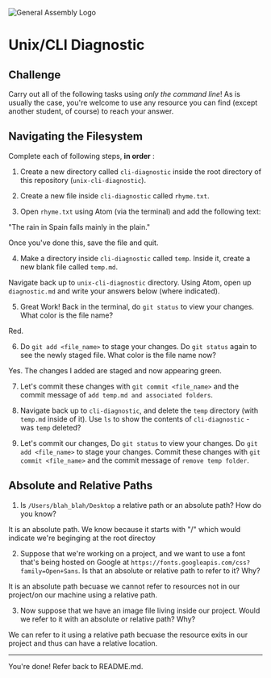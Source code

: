 ![General Assembly Logo](http://i.imgur.com/ke8USTq.png)

# Unix/CLI Diagnostic

## Challenge

Carry out all of the following tasks using _only the command line_! As is
usually the case, you're welcome to use any resource you can find (except
another student, of course) to reach your answer.

## Navigating the Filesystem

Complete each of following steps, **in order** :

1. Create a new directory called `cli-diagnostic` inside the root directory of
this repository (`unix-cli-diagnostic`).

2. Create a new file inside `cli-diagnostic` called `rhyme.txt`.

3. Open `rhyme.txt` using Atom (via the terminal) and add the following text:

 "The rain in Spain falls mainly in the plain."

 Once you've done this, save the file and quit.

4. Make a directory inside `cli-diagnostic` called `temp`. Inside it, create a new blank file called `temp.md`.

Navigate back up to `unix-cli-diagnostic` directory.
Using Atom, open up `diagnostic.md` and write your answers below (where indicated).

5. Great Work!  Back in the terminal, do  `git status` to view your changes.  What color is the file name?

 <!-- Answer Starts Here -->
Red.
 <!-- Answer Ends Here -->

6. Do `git add <file_name>`  to stage your changes.  Do `git status` again to see the newly staged file.  What color is the file name now?

 <!-- Answer Starts Here -->
Yes. The changes I added are staged and now appearing green.
 <!-- Answer Ends Here -->

7. Let's commit these changes with `git commit <file_name>` and the commit message of `add temp.md and associated folders`.

8. Navigate back up to `cli-diagnostic`, and delete the `temp` directory (with `temp.md` inside of it). Use `ls` to show the contents of `cli-diagnostic` - was `temp` deleted?

9.  Let's commit our changes, Do  `git status` to view your changes.  Do `git add <file_name>`  to stage your changes.  Commit these changes with `git commit <file_name>` and the commit message of `remove temp folder`.

## Absolute and Relative Paths

1. Is `/Users/blah_blah/Desktop` a relative path or an absolute path? How do you know?

 <!-- Answer Starts Here -->
It is an absolute path. We know because it starts with "/" which would indicate we're beginging at the root directoy
 <!-- Answer Ends Here -->

2. Suppose that we're working on a project, and we want to use a font that's being hosted on Google at `https://fonts.googleapis.com/css?family=Open+Sans`. Is that an absolute or relative path to refer to it? Why?

 <!-- Answer Starts Here -->
It is an absolute path becuase we cannot refer to resources not in our project/on our machine using a relative path.
 <!-- Answer Ends Here -->

3. Now suppose that we have an image file living inside our project. Would we refer to it with an absolute or relative path? Why?

 <!-- Answer Starts Here -->
We can refer to it using a relative path becuase the resource exits in our project and thus can have a relative location. 
 <!-- Answer Ends Here -->

<hr>

You're done! Refer back to README.md.
